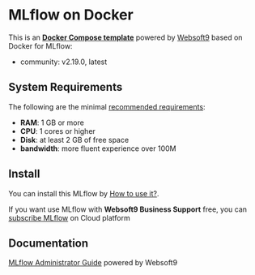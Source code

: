 # MLflow on Docker  

This is an **[Docker Compose template](https://github.com/Websoft9/docker-library)** powered by [Websoft9](https://www.websoft9.com) based on Docker for MLflow:


 - community:  v2.19.0, latest


## System Requirements

The following are the minimal [recommended requirements](https://mlflow.org/docs/latest/index.html):

* **RAM**: 1 GB or more
* **CPU**: 1 cores or higher
* **Disk**: at least 2 GB of free space
* **bandwidth**: more fluent experience over 100M  

## Install

You can install this MLflow by [How to use it?](https://github.com/Websoft9/docker-library#how-to-use-it).   

If you want use MLflow with **Websoft9 Business Support** free, you can [subscribe MLflow](https://www.websoft9.com/apps) on Cloud platform

## Documentation

[MLflow Administrator Guide](https://support.websoft9.com/docs/mlflow) powered by Websoft9